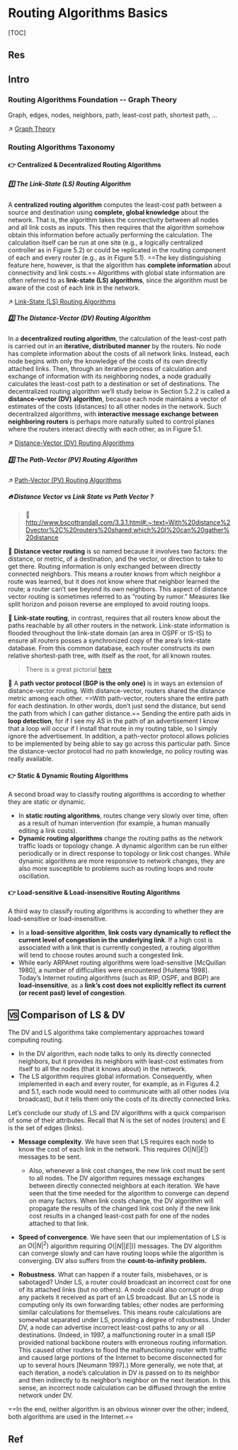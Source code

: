 # Routing Algorithms Basics

[TOC]



## Res


## Intro
### Routing Algorithms Foundation -- Graph Theory
Graph, edges, nodes, neighbors, path, least-cost path, shortest path, ...

↗ [Graph Theory](../../../../../../../🧮%20Math%20&%20Computer%20Science/Graph%20Theory/Graph%20Theory.md)


### Routing Algorithms Taxonomy 
#### 👉 Centralized & Decentralized Routing Algorithms
##### 1️⃣ The Link-State (LS) Routing Algorithm
 A **centralized routing algorithm** computes the least-cost path between a source and destination using **complete, global knowledge** about the network. That is, the algorithm takes the connectivity between all nodes and all link costs as inputs. This then requires that the algorithm somehow obtain this information before actually performing the calculation. The calculation itself can be run at one site (e.g., a logically centralized controller as in Figure 5.2) or could be replicated in the routing component of each and every router (e.g., as in Figure 5.1). ==The key distinguishing feature here, however, is that the algorithm has **complete information** about connectivity and link costs.== Algorithms with global state information are often referred to as **link-state (LS) algorithms**, since the algorithm must be aware of the cost of each link in the network. 

↗ [Link-State (LS) Routing Algorithms](Link-State%20(LS)%20Routing%20Algorithms/Link-State%20(LS)%20Routing%20Algorithms.md)


##### 2️⃣ The Distance-Vector (DV) Routing Algorithm
In a **decentralized routing algorithm**, the calculation of the least-cost path is carried out in an **iterative, distributed manner** by the routers. No node has complete information about the costs of all network links. Instead, each node begins with only the knowledge of the costs of its own directly attached links. Then, through an iterative process of calculation and exchange of information with its neighboring nodes, a node gradually calculates the least-cost path to a destination or set of destinations. The decentralized routing algorithm we’ll study below in Section 5.2.2 is called a **distance-vector (DV) algorithm**, because each node maintains a vector of estimates of the costs (distances) to all other nodes in the network. Such decentralized algorithms, with **interactive message exchange between neighboring routers** is perhaps more naturally suited to control planes where the routers interact directly with each other, as in Figure 5.1.

↗ [Distance-Vector (DV) Routing Algorithms](Distance-Vector%20(DV)%20Routing%20Algorithms/Distance-Vector%20(DV)%20Routing%20Algorithms.md)


##### 3️⃣ The Path-Vector (PV) Routing Algorithm
↗  [Path-Vector (PV) Routing Algorithms](Path-Vector%20(PV)%20Routing%20Algorithms/Path-Vector%20(PV)%20Routing%20Algorithms.md)


##### 🔥 Distance Vector vs Link State vs Path Vector ?
> 🔗 http://www.bscottrandall.com/3.3.1.html#:~:text=With%20distance%2Dvector%2C%20routers%20shared,which%20I%20can%20gather%20distance

🎯 **Distance vector routing** is so named because it involves two factors: the distance, or metric, of a destination, and the vector, or direction to take to get there. Routing information is only exchanged between directly connected neighbors. This means a router knows from which neighbor a route was learned, but it does not know where that neighbor learned the route; a router can’t see beyond its own neighbors. This aspect of distance vector routing is sometimes referred to as “routing by rumor.” Measures like split horizon and poison reverse are employed to avoid routing loops.

🎯 **Link-state routing**, in contrast, requires that all routers know about the paths reachable by all other routers in the network. Link-state information is flooded throughout the link-state domain (an area in OSPF or IS-IS) to ensure all routers posses a synchronized copy of the area’s link-state database. From this common database, each router constructs its own relative shortest-path tree, with itself as the root, for all known routes.

> There is a great pictorial [here](http://packetlife.net/blog/2008/oct/2/distance-vector-versus-link-state/)

🎯 A **path vector protocol (BGP is the only one)** is in ways an extension of distance-vector routing. With distance-vector, routers shared the distance metric among each other. ==With path-vector, routers share the entire path for each destination. In other words, don’t just send the distance, but send the path from which I can gather distance.== Sending the entire path aids in **loop detection**, for if I see my AS in the path of an advertisement I know that a loop will occur if I install that route in my routing table, so I simply ignore the advertisement. In addition, a path-vector protocol allows policies to be implemented by being able to say go across this particular path. Since the distance-vector protocol had no path knowledge, no policy routing was really available.


#### 👉 Static & Dynamic Routing Algorithms
A second broad way to classify routing algorithms is according to whether they are static or dynamic. 

- In **static routing algorithms**, routes change very slowly over time, often as a result of human intervention (for example, a human manually editing a link costs). 
- **Dynamic routing algorithms** change the routing paths as the network traffic loads or topology change. A dynamic algorithm can be run either periodically or in direct response to topology or link cost changes. While dynamic algorithms are more responsive to network changes, they are also more susceptible to problems such as routing loops and route oscillation.


#### 👉 Load-sensitive & Load-insensitive Routing Algorithms
A third way to classify routing algorithms is according to whether they are load-sensitive or load-insensitive. 
- In a **load-sensitive algorithm**, **link costs vary dynamically to reflect the current level of congestion in the underlying link**. If a high cost is associated with a link that is currently congested, a routing algorithm will tend to choose routes around such a congested link. 
- While early ARPAnet routing algorithms were load-sensitive [McQuillan 1980], a number of difficulties were encountered [Huitema 1998]. Today’s Internet routing algorithms (such as RIP, OSPF, and BGP) are **load-insensitive**, as a **link’s cost does not explicitly reflect its current (or recent past) level of congestion**.



## 🆚 Comparison of LS & DV
The DV and LS algorithms take complementary approaches toward computing routing. 
- In the DV algorithm, each node talks to only its directly connected neighbors, but it provides its neighbors with least-cost estimates from itself to all the nodes (that it knows about) in the network.
- The LS algorithm requires global information. Consequently, when implemented in each and every router, for example, as in Figures 4.2 and 5.1, each node would need to communicate with all other nodes (via broadcast), but it tells them only the costs of its directly connected links. 

Let’s conclude our study of LS and DV algorithms with a quick comparison of some of their attributes. Recall that N is the set of nodes (routers) and E is the set of edges (links).

- **Message complexity**. We have seen that LS requires each node to know the cost of each link in the network. This requires $O(|N| |E|)$ messages to be sent. 
	- Also, whenever a link cost changes, the new link cost must be sent to all nodes. The DV algorithm requires message exchanges between directly connected neighbors at each iteration. We have seen that the time needed for the algorithm to converge can depend on many factors. When link costs change, the DV algorithm will propagate the results of the changed link cost only if the new link cost results in a changed least-cost path for one of the nodes attached to that link.

- **Speed of convergence**. We have seen that our implementation of LS is an $O(|N|^2)$ algorithm requiring $O(|N| |E|))$ messages. The DV algorithm can converge slowly and can have routing loops while the algorithm is converging. DV also suffers from the **count-to-infinity problem.**

- **Robustness**. What can happen if a router fails, misbehaves, or is sabotaged? Under LS, a router could broadcast an incorrect cost for one of its attached links (but no others). A node could also corrupt or drop any packets it received as part of an LS broadcast. But an LS node is computing only its own forwarding tables; other nodes are performing similar calculations for themselves. This means route calculations are somewhat separated under LS, providing a degree of robustness. Under DV, a node can advertise incorrect least-cost paths to any or all destinations. (Indeed, in 1997, a malfunctioning router in a small ISP provided national backbone routers with erroneous routing information. This caused other routers to flood the malfunctioning router with traffic and caused large portions of the Internet to become disconnected for up to several hours [Neumann 1997].) More generally, we note that, at each iteration, a node’s calculation in DV is passed on to its neighbor and then indirectly to its neighbor’s neighbor on the next iteration. In this sense, an incorrect node calculation can be diffused through the entire network under DV.

==In the end, neither algorithm is an obvious winner over the other; indeed, both algorithms are used in the Internet.==



## Ref
[Classes of Routing Protocols | GeeksforGeeks]: https://www.geeksforgeeks.org/multiple-access-protocols-in-computer-network/

[👍 3.3.1 - Distance Vector vs Link State vs Path Vector]: http://www.bscottrandall.com/3.3.1.html#:~:text=With%20distance%2Dvector%2C%20routers%20shared,which%20I%20can%20gather%20distance

